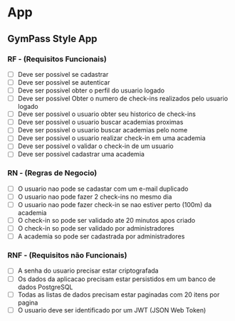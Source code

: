 # App

## GymPass Style App

### RF - (Requisitos Funcionais)

- [ ] Deve ser possivel se cadastrar
- [ ] Deve ser possivel se autenticar
- [ ] Deve ser possivel obter o perfil do usuario logado
- [ ] Deve ser possivel Obter o numero de check-ins realizados pelo usuario logado
- [ ] Deve ser possivel o usuario obter seu historico de check-ins
- [ ] Deve ser possivel o usuario buscar academias proximas
- [ ] Deve ser possivel o usuario buscar academias pelo nome
- [ ] Deve ser possivel o usuario realizar check-in em uma academia
- [ ] Deve ser possivel o validar o check-in de um usuario
- [ ] Deve ser possivel cadastrar uma academia 

### RN - (Regras de Negocio)

- [ ] O usuario nao pode se cadastar com um e-mail duplicado
- [ ] O usuario nao pode fazer 2 check-ins no mesmo dia
- [ ] O usuario nao pode fazer check-in se nao estiver perto (100m) da academia
- [ ] O check-in so pode ser validado ate 20 minutos apos criado
- [ ] O check-in so pode ser validado por administradores
- [ ] A academia so pode ser cadastrada por administradores

### RNF - (Requisitos não Funcionais)

- [ ] A senha do usuario precisar estar criptografada
- [ ] Os dados da aplicacao precisam estar persistidos em um banco de dados PostgreSQL
- [ ] Todas as listas de dados precisam estar paginadas com 20 itens por pagina
- [ ] O usuario deve ser identificado por um JWT (JSON Web Token)